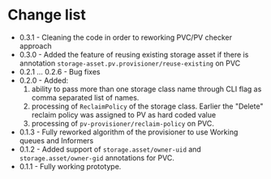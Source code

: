 # Change list
* 0.3.1 - Cleaning the code in order to reworking PVC/PV checker approach
* 0.3.0 - Added the feature of reusing existing storage asset if there is annotation `storage-asset.pv.provisioner/reuse-existing` on PVC
* 0.2.1 ... 0.2.6 - Bug fixes
* 0.2.0 - Added:
  1. ability to pass more than one storage class name through CLI flag as comma separated list of names.
  2. processing of `ReclaimPolicy` of the storage class. Earlier the "Delete" reclaim policy was assigned to PV as hard coded value
  2. processing of `pv-provisioner/reclaim-policy` on PVC.
* 0.1.3 - Fully reworked algorithm of the provisioner to use Working queues and Informers
* 0.1.2 - Added support of `storage.asset/owner-uid` and `storage.asset/owner-gid` annotations for PVC.
* 0.1.1 - Fully working prototype.

